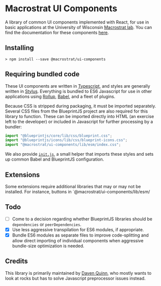 # Macrostrat UI Components

A library of common UI components implemented with React, for use in basic
applications at the University of Wisconsin
[Macrostrat lab](https://macrostrat.org). You can find the documentation for
these components [here](https://dev.macrostrat.org/docs/ui-components).

## Installing

```
> npm install --save @macrostrat/ui-components
```

## Requiring bundled code

These UI components are written in [Typescript](https://typescriptlang.org/),
and styles are generally written in [Stylus](http://stylus-lang.com/).
Everything is bundled to ES6 Javascript for use in other applications using
[Rollup](https://rollupjs.org/guide/en/), [Babel](https://babeljs.io/), and a
fleet of plugins.

Because CSS is stripped during packaging, it must be imported separately.
Several CSS files from the BlueprintJS project are also required for this
library to function. These can be imported directly into HTML (an exercise left
to the developer) or included in Javascript for further processing by a bundler:

```js
import "@blueprintjs/core/lib/css/blueprint.css";
import "@blueprintjs/icons/lib/css/blueprint-icons.css";
import "@macrostrat/ui-components/lib/esm/index.css";
```

We also provide [`init.js`](init.js), a small helper that imports these styles
and sets up common Babel and BlueprintJS configuration.

## Extensions

Some extensions require additional libraries that may or may not be installed.
For instance, buttons in `@macrostrat/ui-components/lib/esm/

## Todo

- [ ] Come to a decision regarding whether BlueprintJS libraries should be
      `dependencies` or `peerDependencies`.
- [x] Use less aggressive transpilation for ES6 modules, if appropriate.
- [x] Bundle ES6 modules as separate files to improve code-splitting and allow
      direct importing of individual components when aggressive bundle-size
      optimization is needed.

## Credits

This library is primarily maintained by [Daven Quinn](https://davenquinn.com),
who mostly wants to look at rocks but has to solve Javascript preprocessor
issues instead.
